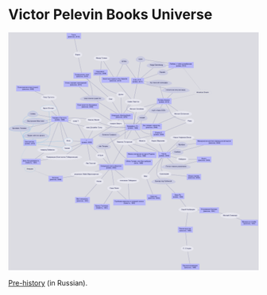 # Victor Pelevin Books Universe

![visualization](https://raw.githubusercontent.com/Ubikcircle/Pelevin/master/schemas/%D0%BF%D0%B5%D0%BB%D0%B5%D0%B2%D0%B8%D0%BD.png "Visualization")

[Pre-history](http://ru-pelevin.livejournal.com/901084.html) (in Russian).

